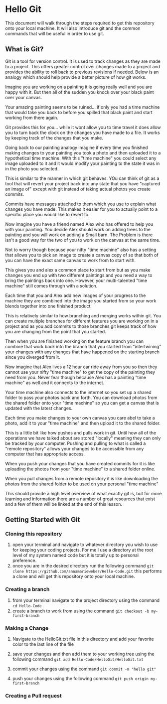 # Hello Git
This document will walk through the steps required to get this repository onto your local machine. It will also introduce git and the common commands that will be useful in order to use git.

## What is Git?
Git is a tool for version control. It is used to track changes as they are made to a project. This offers greater control over changes made to a project and provides the ability to roll back to previous revisions if needed. Below is an analogy which should help provide a better picture of how git works.

Imagine you are working on a painting it is going really well and you are happy with it. But then all of the sudden you knock over your black paint over your canvas. 

Your amazing painting seems to be ruined... if only you had a time machine that would take you back to before you spilled that black paint and start working from there again. 

Git provides this for you... while it wont allow you to time travel it does allow you to turn back the clock on the changes you have made to a file. It works by keeping track of the changes that you make. 

Going back to our painting analogy imagine if every time you finished making changes to your painting you took a photo and then uploaded it to a hypothetical time machine. With this "time machine" you could select any image uploaded to it and it would modify your painting to the state it was in in the photo you selected.

This is similar to the manner in which git behaves. YOu can think of git as a tool that will revert your project back into any state that you have "captured an image of" except with git instead of taking actual photos you create commits. 

Commits have messages attached to them which you use to explain what changes you have made. This makes it easier for you to actually point to a specific place you would like to revert to. 

Now imagine you have a friend named Alex who has offered to help you with your painting. You decide Alex should work on adding trees to the painting and you will work on adding a Small barn. The Problem is there isn't a good way for the two of you to work on the canvas at the same time. 

Not to worry though because your nifty "time machine" also has a setting that allows you to pick an image to create a canvas copy of so that both of you can have the exact same canvas to work from to start with. 

This gives you and alex a common place to start from but as you make changes you end up with two different paintings and you need a way to bring the paintings back into one. However, your multi-talented "time machine" still comes through with a solution. 

Each time that you and Alex add new images of your progress to the machine they are combined into the image you started from so your work blends together into one finished product.

This is relatively similar to how branching and merging works within git. You can create multiple branches for different features you are working on in a project and as you add commits to those branches git keeps track of how you are changing from the point that you started. 

Then when you are finished working on the feature branch you can combine that work back into the branch that you started from "intertwining" your changes with any changes that have happened on the starting branch since you diverged from it. 

Now imagine that Alex lives a 12 hour car ride away from you so then they cannot use your nifty "time machine" to get the copy of the painting they need from you. Never fear though because Alex has a painting "time machine" as well and it connects to the internet. 

Your time machine also connects to the internet so you set up a shared folder to pass your photos back and forth. You can download photos from the shared folder onto your "time machine" so you can get a canvas that is updated with the latest changes. 

Each time you make changes to your own canvas you care abel to take a photo, add it to your "time machine" and then upload it to the shared folder.

This is a little bit like how pushes and pulls work in git. Until how all of the operations we have talked about are stored "locally" meaning they can only be tracked by your computer. Pushing and pulling to what is called a "remote repository" allows your changes to be accessible from any computer that has appropriate access. 

When you push your changes that you have created commits for it is like uploading the photos from your "time machine" to a shared folder online. 

When you pull changes from a remote repository it is like downloading the photos from the shared folder to be used on your personal "time machine"

This should provide a high level overview of what exactly git is, but for more learning and information there are a number of great resources that exist and a few of them will be linked at the end of this lesson.

## Getting Started with Git

### Cloning this repository
1. open your terminal and navigate to whatever directory you wish to use for keeping your coding projects. For me I use a directory at the root level of my system named code but it is totally up to personal preference. 
2. once you are in the desired directory run the following command ```git clone https://github.com/annamarieweber/Hello-Code.git``` this performs a clone and will get this repository onto your local machine.

### Creating a branch
1. from your terminal navigate to the project directory using the command ```cd Hello-Code```
2. create a branch to work from using the command ```git checkout -b my-first-branch```

### Making a Change
1. Navigate to the HelloGit.txt file in this directory and add your favorite color to the last line of the file

2. save your changes and then add them to your working tree using the following command ```git add Hello-Code/HelloGit/HelloGit.txt```

3. commit your changes using the command ```git commit -m "hello git"```

4. push your changes using the following command ```git push origin my-first-branch```

### Creating a Pull request


